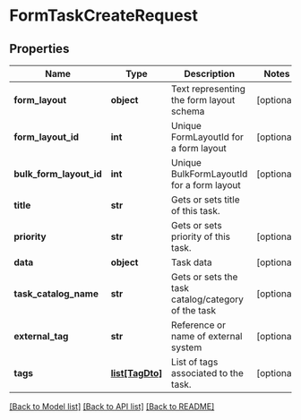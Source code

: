 # FormTaskCreateRequest

## Properties
Name | Type | Description | Notes
------------ | ------------- | ------------- | -------------
**form_layout** | **object** | Text representing the form layout schema | [optional] 
**form_layout_id** | **int** | Unique FormLayoutId for a form layout | [optional] 
**bulk_form_layout_id** | **int** | Unique BulkFormLayoutId for a form layout | [optional] 
**title** | **str** | Gets or sets title of this task. | 
**priority** | **str** | Gets or sets priority of this task. | [optional] 
**data** | **object** | Task data | [optional] 
**task_catalog_name** | **str** | Gets or sets the task catalog/category of the task | [optional] 
**external_tag** | **str** | Reference or name of external system | [optional] 
**tags** | [**list[TagDto]**](TagDto.md) | List of tags associated to the task. | [optional] 

[[Back to Model list]](../README.md#documentation-for-models) [[Back to API list]](../README.md#documentation-for-api-endpoints) [[Back to README]](../README.md)


